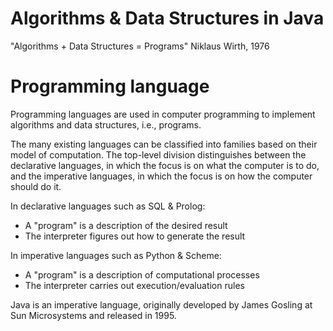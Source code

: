 # Algorithms & Data Structures in Java
 "Algorithms + Data Structures = Programs" Niklaus Wirth, 1976 
# Programming language
Programming languages are used in computer programming to implement algorithms and data structures, i.e., programs. 

The many existing languages can be classified into families based on their model of computation. 
The top-level division distinguishes between the declarative languages, in which the focus is on what the computer is to do, 
and the imperative languages, in which the focus is on how the computer should do it.

In declarative languages such as SQL & Prolog:  
+ A "program" is a description of the desired result  
+ The interpreter figures out how to generate the result  

In imperative languages such as Python & Scheme:  
+ A "program" is a description of computational processes
+ The interpreter carries out execution/evaluation rules


Java is an imperative language, originally developed by James Gosling at Sun Microsystems and released in 1995.


